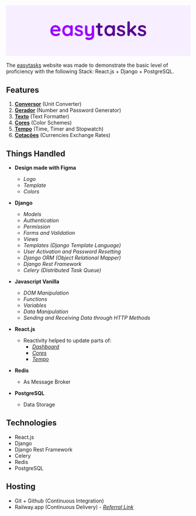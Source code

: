 ![easytasks_github_header](https://raw.githubusercontent.com/Yvson/easytasks/main/github_header.png)


The [easytasks] website was made to demonstrate the basic level of proficiency with the following Stack: React.js + Django + PostgreSQL.


## Features
1. **[Conversor]** (Unit Converter)
2. **[Gerador]** (Number and Password Generator)
3. **[Texto]** (Text Formatter)
4. **[Cores]** (Color Schemes)
5. **[Tempo]** (Time, Timer and Stopwatch)
6. **[Cotações]** (Currencies Exchange Rates)


## Things Handled

- **Design made with Figma**
	- _Logo_
	- _Template_
	- _Colors_

- **Django**
	- _Models_
	- _Authentication_
	- _Permission_
	- _Forms and Validation_
	- _Views_
	- _Templates (Django Template Language)_
	- _User Activation and Password Resetting_
	- _Django ORM (Object Relational Mapper)_
	- _Django Rest Framework_
	- _Celery (Distributed Task Queue)_

- **Javascript Vanilla**
	- _DOM Manipulation_
	- _Functions_
	- _Variables_
	- _Data Manipulation_
	- _Sending and Receiving Data through HTTP Methods_

- **React.js**
	- Reactivity helped to update parts of:
		- _[Dashboard]_
		- _[Cores]_
		- _[Tempo]_

- **Redis**
	- As Message Broker 
	
- **PostgreSQL**
	- Data Storage


## Technologies
- React.js
- Django
- Django Rest Framework
- Celery
- Redis
- PostgreSQL


## Hosting
- Git + Github (Continuous Integration)
- Railway.app (Continuous Delivery) - _[Referral Link]_



[easytasks]: <https://www.easytasks.com.br/>
[Dashboard]: <https://www.easytasks.com.br/>
[Conversor]: <https://www.easytasks.com.br/conversor/massa/>
[Gerador]: <https://www.easytasks.com.br/gerador/numeros>
[Texto]: <https://www.easytasks.com.br/texto/letras_maiusculas>
[Cores]: <https://www.easytasks.com.br/cores/analogo>
[Tempo]: <https://www.easytasks.com.br/tempo/relogio/>
[Cotações]: <https://www.easytasks.com.br/cotacoes/moedas/BRL/>
[Referral Link]: <https://railway.app?referralCode=u2PSGg>